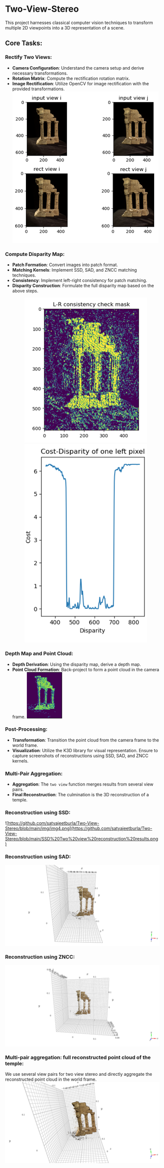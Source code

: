 # Two-View-Stereo
This project harnesses classical computer vision techniques to transform multiple 2D viewpoints into a 3D representation of a scene.

## Core Tasks:
### Rectify Two Views:
- **Camera Configuration**: Understand the camera setup and derive necessary transformations.
- **Rotation Matrix**: Compute the rectification rotation matrix.
- **Image Rectification**: Utilize OpenCV for image rectification with the provided transformations.
  ![URL_OF_THE_IMAGE](https://github.com/satyajeetburla/Two-View-Stereo/blob/main/img/img1.png)


### Compute Disparity Map:
- **Patch Formation**: Convert images into patch format.
- **Matching Kernels**: Implement SSD, SAD, and ZNCC matching techniques.
- **Consistency**: Implement left-right consistency for patch matching.
- **Disparity Construction**: Formulate the full disparity map based on the above steps.
  <p align="center">
    <img src="https://github.com/satyajeetburla/Two-View-Stereo/blob/main/img/img2.png" width="400" />
    <img src="https://github.com/satyajeetburla/Two-View-Stereo/blob/main/img/img3.png" width="400" /> 
  </p>


### Depth Map and Point Cloud:
- **Depth Derivation**: Using the disparity map, derive a depth map.
- **Point Cloud Formation**: Back-project to form a point cloud in the camera frame.
  ![URL_OF_THE_IMAGE](https://github.com/satyajeetburla/Two-View-Stereo/blob/main/img/img4.png)

### Post-Processing:
- **Transformation**: Transition the point cloud from the camera frame to the world frame.
- **Visualization**: Utilize the K3D library for visual representation. Ensure to capture screenshots of reconstructions using SSD, SAD, and ZNCC kernels.
  
### Multi-Pair Aggregation:
- **Aggregation**: The `two view` function merges results from several view pairs.
- **Final Reconstruction**: The culmination is the 3D reconstruction of a temple. 
### Reconstruction using SSD:
  ![https://github.com/satyajeetburla/Two-View-Stereo/blob/main/img/img4.png](https://github.com/satyajeetburla/Two-View-Stereo/blob/main/SSD%20Two%20view%20reconstruction%20results.png)

### Reconstruction using SAD:
  ![1](https://github.com/satyajeetburla/Two-View-Stereo/blob/main/SAD%20Two%20view%20reconstruction%20results.png)
### Reconstruction using ZNCC:
![](https://github.com/satyajeetburla/Two-View-Stereo/blob/main/ZNCC%20Two%20view%20reconstruction%20results.png)
### Multi-pair aggregation: full reconstructed point cloud of the temple:
We use several view pairs for two view stereo and directly aggregate the reconstructed point cloud in the
world frame.
![](https://github.com/satyajeetburla/Two-View-Stereo/blob/main/Final%20Reconstruction%20-%20using%20two_views.png)

